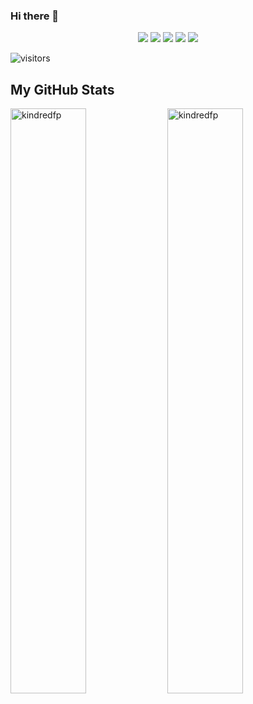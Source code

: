 ### Hi there 👋

<div align="center">
<a href="mailto:fpalattao@gmail.com"><img src="https://img.shields.io/badge/-Mail Me-D14836?style=flat&logo=Gmail&logoColor=white"/></a>
<a href="https://francis.palattao.net/"><img src="https://img.shields.io/badge/Website-3b5998?style=flat-square&logo=google-chrome&logoColor=white"/></a>
<a href="https://facebook.com/francis.crossfit"><img src="https://img.shields.io/badge/-Facebook-1877F2?style=flat&logo=Facebook&logoColor=white"/></a>
<a href="https://www.linkedin.com/in/francis-palattao-a349542/"><img src="https://img.shields.io/badge/-LinkedIn-blue?style=flat-square&logo=Linkedin&logoColor=white"/></a>
<a href="https://www.instagram.com/pala/"><img src="https://img.shields.io/badge/-Instagram-E4405F?style=flat&logo=Instagram&logoColor=white"/></a>
</div>

![visitors](https://visitor-badge.laobi.icu/badge?page_id=kindredfp)

<!--
**kindredFP/kindredFP** is a ✨ _special_ ✨ repository because its `README.md` (this file) appears on your GitHub profile.

Here are some ideas to get you started:

- 🔭 I’m currently working on ...
- 🌱 I’m currently learning ...
- 👯 I’m looking to collaborate on ...
- 🤔 I’m looking for help with ...
- 💬 Ask me about ...
- 📫 How to reach me: ...
- 😄 Pronouns: ...
- ⚡ Fun fact: ...
-->

## My GitHub Stats
<div>
<img align="center" width="49%" src="https://github-readme-streak-stats.herokuapp.com/?user=kindredfp&theme=radical" alt="kindredfp" />
<img align="center" width="49%"  src="https://github-readme-stats.vercel.app/api?username=kindredfp&show_icons=true&locale=en&theme=radical" alt="kindredfp" />
</div>
<br>
